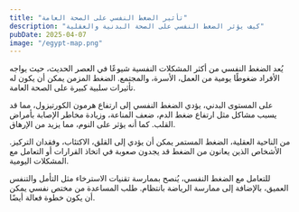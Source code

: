 ```yaml
---
title: "تأثير الضغط النفسي على الصحة العامة"
description: "كيف يؤثر الضغط النفسي على الصحة البدنية والعقلية"
pubDate: 2025-04-07
image: "/egypt-map.png"
---
```


يُعد الضغط النفسي من أكثر المشكلات النفسية شيوعًا في العصر الحديث، حيث يواجه الأفراد ضغوطًا يومية من العمل، الأسرة، والمجتمع. الضغط المزمن يمكن أن يكون له تأثيرات سلبية كبيرة على الصحة العامة.

على المستوى البدني، يؤدي الضغط النفسي إلى ارتفاع هرمون الكورتيزول، مما قد يسبب مشاكل مثل ارتفاع ضغط الدم، ضعف المناعة، وزيادة مخاطر الإصابة بأمراض القلب. كما أنه يؤثر على النوم، مما يزيد من الإرهاق.

من الناحية العقلية، الضغط المستمر يمكن أن يؤدي إلى القلق، الاكتئاب، وفقدان التركيز. الأشخاص الذين يعانون من الضغط قد يجدون صعوبة في اتخاذ القرارات أو التعامل مع المشكلات اليومية.

للتعامل مع الضغط النفسي، يُنصح بممارسة تقنيات الاسترخاء مثل التأمل والتنفس العميق، بالإضافة إلى ممارسة الرياضة بانتظام. طلب المساعدة من مختص نفسي يمكن أن يكون خطوة فعالة أيضًا.
